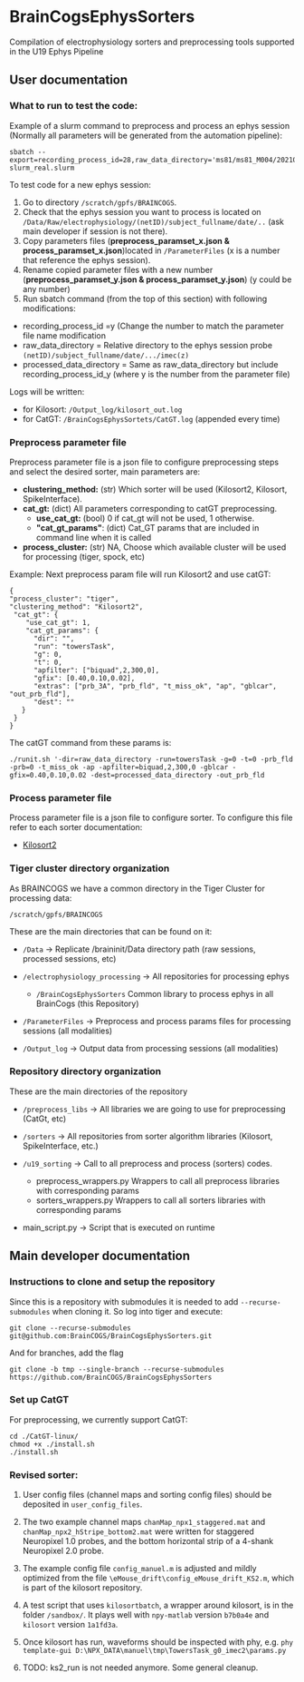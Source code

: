# BrainCogsEphysSorters
Compilation of electrophysiology sorters and preprocessing tools supported in the U19 Ephys Pipeline

## User documentation

### What to run to test the code:

Example of a slurm command to preprocess and process an ephys session (Normally all parameters will be generated from the automation pipeline):

```
sbatch --export=recording_process_id=28,raw_data_directory='ms81/ms81_M004/20210507/towersTask_g0/towersTask_g0_imec0',processed_data_directory='ms81/ms81_M004/20210507/towersTask_g0/towersTask_g0_imec0/recording_process_id_28',repository_dir='/scratch/gpfs/BRAINCOGS/electorphysiology_processing/BrainCogsEphysSorters',process_script_path='main_script.py' slurm_real.slurm
```
To test code for a new ephys session:

1. Go to directory ```/scratch/gpfs/BRAINCOGS```.
2. Check that the ephys session you want to process is located on ```/Data/Raw/electrophysiology/(netID)/subject_fullname/date/..``` (ask main developer if session is not there).
3. Copy parameters files (**preprocess_paramset_x.json & process_paramset_x.json**)located in ```/ParameterFiles``` (x is a number that reference the ephys session).
4. Rename copied parameter files with a new number (**preprocess_paramset_y.json & process_paramset_y.json**) (y could be any number)
5. Run sbatch command (from the top of this section) with following modifications:
  - recording_process_id     =y (Change the number to match the parameter file name modification
  - raw_data_directory       = Relative directory to the ephys session probe ```(netID)/subject_fullname/date/.../imec(z)```
  - processed_data_directory = Same as raw_data_directory but include recording_process_id_y (where y is the number from the parameter file)
 
Logs will be written:

- for Kilosort:
  ```/Output_log/kilosort_out.log```
- for CatGT:
  ```/BrainCogsEphysSortets/CatGT.log``` (appended every time)

### Preprocess parameter file

Preprocess parameter file is a json file to configure preprocessing steps and select the desired sorter, main parameters are:

- **clustering_method:** (str) Which sorter will be used (Kilosort2, Kilosort, SpikeInterface).
- **cat_gt:** (dict) All parameters corresponding to catGT preprocessing.
  - **use_cat_gt:** (bool) 0 if cat_gt will not be used, 1 otherwise.
  - **"cat_gt_params"**: (dict) Cat_GT params that are included in command line when it is called
- **process_cluster:** (str) NA, Choose which available cluster will be used for processing (tiger, spock, etc)

Example:
Next preprocess param file will run Kilosort2 and use catGT:

```
{
"process_cluster": "tiger",
"clustering_method": "Kilosort2",
 "cat_gt": {
    "use_cat_gt": 1,
    "cat_gt_params": {
      "dir": "",
      "run": "towersTask",
      "g": 0,
      "t": 0,
      "apfilter": ["biquad",2,300,0],
      "gfix": [0.40,0.10,0.02],
      "extras": ["prb_3A", "prb_fld", "t_miss_ok", "ap", "gblcar", "out_prb_fld"],
      "dest": ""
   }
 }
}
```
The catGT command from these params is:

```./runit.sh '-dir=raw_data_directory -run=towersTask -g=0 -t=0 -prb_fld -prb=0 -t_miss_ok -ap -apfilter=biquad,2,300,0 -gblcar -gfix=0.40,0.10,0.02 -dest=processed_data_directory -out_prb_fld```

### Process parameter file

Process parameter file is a json file to configure sorter.
To configure this file refer to each sorter documentation:

- [Kilosort2](https://github.com/MouseLand/Kilosort#parameters)


### Tiger cluster directory organization

As BRAINCOGS we have a common directory in the Tiger Cluster for processing data:
```
/scratch/gpfs/BRAINCOGS
```
These are the main directories that can be found on it:

- ```/Data``` → Replicate /braininit/Data directory path (raw sessions, processed sessions, etc)

- ```/electrophysiology_processing``` → All repositories for processing ephys
  - ```/BrainCogsEphysSorters```  Common library to process ephys in all BrainCogs (this Repository)

- ```/ParameterFiles``` →  Preprocess and process params files for processing sessions (all modalities)

- ```/Output_log``` →  Output data from processing sessions (all modalities)


### Repository directory organization

These are the main directories of the repository

- ```/preprocess_libs``` → All libraries we are going to use for preprocessing (CatGt, etc)

- ```/sorters``` → All repositories from sorter algorithm libraries (Kilosort, SpikeInterface, etc.)

- ```/u19_sorting``` → Call to all preprocess and process (sorters) codes.
  - preprocess_wrappers.py  Wrappers to call all preprocess libraries with corresponding params
  - sorters_wrappers.py     Wrappers to call all sorters libraries with corresponding params

- main_script.py → Script that is executed on runtime



## Main developer documentation

### Instructions to clone and setup the repository
Since this is a repository with submodules it is needed to add `--recurse-submodules` when cloning it. So log into tiger and execute:
```
git clone --recurse-submodules git@github.com:BrainCOGS/BrainCogsEphysSorters.git
```

And for branches, add the flag
```
git clone -b tmp --single-branch --recurse-submodules https://github.com/BrainCOGS/BrainCogsEphysSorters
```

### Set up CatGT
For preprocessing, we currently support CatGT:
```
cd ./CatGT-linux/
chmod +x ./install.sh
./install.sh
```

### Revised sorter:

1. User config files (channel maps and sorting config files) should be deposited in `user_config_files`.

1. The two example channel maps `chanMap_npx1_staggered.mat` and `chanMap_npx2_hStripe_bottom2.mat` were written for staggered Neuropixel 1.0 probes, and the bottom horizontal strip of a 4-shank Neuropixel 2.0 probe. 

1. The example config file `config_manuel.m` is adjusted and mildly optimized from the file `\eMouse_drift\config_eMouse_drift_KS2.m`, which is part of the kilosort repository.

1. A test script that uses `kilosortbatch`, a wrapper around kilosort, is in the folder `/sandbox/`. It plays well with `npy-matlab` version `b7b0a4e` and `kilosort` version  `1a1fd3a`.

1. Once kilosort has run, waveforms should be inspected with phy, e.g. `phy template-gui D:\NPX_DATA\manuel\tmp\TowersTask_g0_imec2\params.py`

1. TODO: ks2_run is not needed anymore. Some general cleanup.